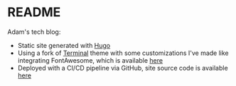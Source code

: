 # README
Adam's tech blog:
- Static site generated with [Hugo](https://gohugo.io/)
- Using a fork of [Terminal](https://github.com/panr/hugo-theme-terminal) theme with some customizations I've made like integrating FontAwesome, which is available [here](https://github.com/addzey/hugo-theme-terminal)
- Deployed with a CI/CD pipeline via GitHub, site source code is available [here](https://github.com/addzey/addzey.dev)